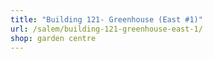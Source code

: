 ```yaml
---
title: "Building 121- Greenhouse (East #1)"
url: /salem/building-121-greenhouse-east-1/
shop: garden centre
---
```

